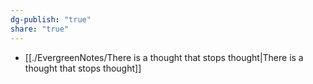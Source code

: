 ```yaml
---
dg-publish: "true"
share: "true"
---
```

- [[./EvergreenNotes/There is a thought that stops thought|There is a thought that stops thought]]
